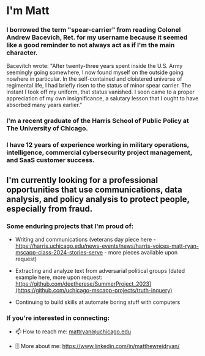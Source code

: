 # I'm Matt

### I borrowed the term "spear-carrier" from reading Colonel Andrew Bacevich, Ret. for my username because it seemed like a good reminder to not always act as if I'm the main character.

Bacevitch wrote: "After twenty-three years spent inside the U.S. Army seemingly going somewhere, I now found myself on the outside going nowhere in particular. In the self-contained and cloistered universe of regimental life, I had briefly risen to the status of minor spear carrier. The instant I took off my uniform, that status vanished. I soon came to a proper appreciation of my own insignificance, a salutary lesson that I ought to have absorbed many years earlier."

### I'm a recent graduate of the Harris School of Public Policy at The University of Chicago. 

### I have 12 years of experience working in military operations, intelligence, commercial cybersecurity project management, and SaaS customer success. 

## I'm currently looking for a professional opportunities that use communications, data analysis, and policy analysis to protect people, especially from fraud. 


### Some enduring projects that I'm proud of:

- Writing and communications (veterans day piece here - https://harris.uchicago.edu/news-events/news/harris-voices-matt-ryan-mscapp-class-2024-stories-serve - more pieces available upon request)

- Extracting and analyze text from adversarial political groups (dated example here, more upon request: https://github.com/deetherese/SummerProject_2023](https://github.com/uchicago-mscapp-projects/truth-inquery)

- Continuing to build skills at automate boring stuff with computers


### If you're interested in connecting: 

- 📫 How to reach me: mattryan@uchicago.edu 

- 🗄 More about me: https://www.linkedin.com/in/matthewreidryan/ 

<!--
**spear-carrier/spear-carrier** is a ✨ _special_ ✨ repository because its `README.md` (this file) appears on your GitHub profile.

Here are some ideas to get you started:

- 🔭 I’m currently working on ...
- 🌱 I’m currently learning ...
- 👯 I’m looking to collaborate on ...
- 🤔 I’m looking for help with ...
- 💬 Ask me about ...
- 📫 How to reach me: ...
- 😄 Pronouns: ...
- ⚡ Fun fact: ...
-->
